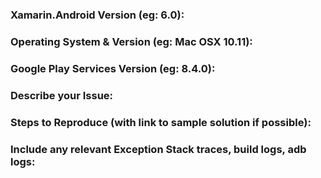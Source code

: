 ### Xamarin.Android Version (eg: 6.0):


### Operating System & Version (eg: Mac OSX 10.11):


### Google Play Services Version (eg: 8.4.0):


### Describe your Issue:


### Steps to Reproduce (with link to sample solution if possible):


### Include any relevant Exception Stack traces, build logs, adb logs:

